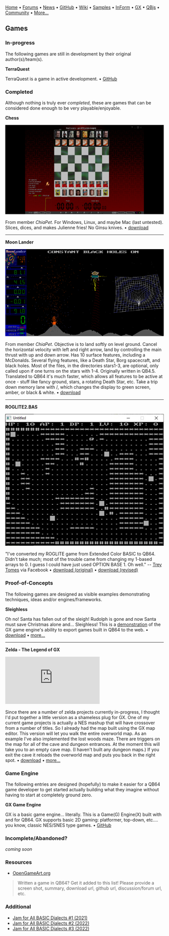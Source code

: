 [Home](https://qb64.com) • [Forums](https://qb64.boards.net/) • [News](news.md) • [GitHub](https://github.com/QB64Official/qb64) • [Wiki](wiki.md) • [Samples](samples.md) • [InForm](inform.md) • [GX](gx.md) • [QBjs](qbjs.md) • [Community](community.md) • [More...](more.md)

## Games

### In-progress

The following games are still in development by their original author(s)/team(s).

**TerraQuest**

TerraQuest is a game in active development. • [GitHub](https://github.com/MaxineHelsel/CDF-Quest)

### Completed

Although nothing is truly ever *completed*, these are games that can be considered done enough to be very playable/enjoyable.

**Chess**

![Chess](images/chessqbt.png)

From member *ChiaPet*.  For Windows, Linux, and maybe Mac (last untested). Slices, dices, and makes Julienne fries!  No Ginsu knives. • [download](downloads/chess.7z)

---

**Moon Lander**

![MoonLander](images/lander_003.png)

From member *ChiaPet*.  Objective is to land softly on level ground.  Cancel the horizontal velocity with left and right arrow, land by controlling the main thrust with up and down arrow. Has 10 surface features, including a McDonalds.  Several flying features, like a Death Star, Borg spacecraft, and black holes. Most of the files, in the directories stars1-3, are optional, only called upon if one turns on the stars with 1-4. Originally written in QB4.5.  Translated to QB64 it's much faster, which allows all features to be active at once - stuff like fancy ground, stars, a rotating Death Star, etc. Take a trip down memory lane with /, which changes the display to green screen, amber, or black & white. • [download](downloads/L64.7z)

---

**ROGLITE2.BAS**

![RogLite2](images/roglite2.jpg)

"I've converted my ROGLITE game from Extended Color BASIC to QB64.  Didn't take much; most of the trouble came from changing my 1-based arrays to 0.  I guess I could have just used OPTION BASE 1.  Oh well." -- [Trey Tomes](https://github.com/treytomes) via Facebook • [download (original)](https://gist.github.com/treytomes/907e688642ade470df12b9188a01cf98?fbclid=IwAR04NSUHVsRqoFXmp8EnB8Sqgrgad3rUmEBqrmLLHotE3vfitus_nSZ-N6M) • [download (revised)](https://gist.github.com/treytomes/eb74540f16a31cedeba5bbb86de2b5b3?fbclid=IwAR0J5ZPAQk8HtWqQgaalf-EZCfziBYwxu0ZzpvUk8y3hKsaNq18T2HDZyLA)

### Proof-of-Concepts

The following games are designed as visible examples demonstrating techniques, ideas and/or engines/frameworks.

**Sleighless**

Oh no! Santa has fallen out of the sleigh!  Rudolph is gone and now Santa must save Christmas alone and... Sleighless!  This is a [demonstration](https://boxgm.itch.io/sleighless) of the GX game engine's ability to export games built in QB64 to the web.  • [download](downloads/santa.zip) • [more...](https://qb64forum.alephc.xyz/index.php?topic=4454.msg139230#msg139230)

---

**Zelda - The Legend of GX**

![ZeldaGX](https://qb64forum.alephc.xyz/index.php?action=dlattach;topic=4528.0;attach=18051;image)

Since there are a number of zelda projects currently in-progress, I thought I'd put together a little version as a shameless plug for GX.  One of my current game projects is actually a NES mashup that will have crossover from a number of titles.  So I already had the map built using the GX map editor.  This version will let you walk the entire overworld map.  As an example I've also implemented the lost woods maze.  There are triggers on the map for all of the cave and dungeon entrances.  At the moment this will take you to an empty cave map.  (I haven't built any dungeon maps.)  If you exit the cave it reloads the overworld map and puts you back in the right spot. • [download](downloads/legend-of-gx.zip) • [more...](https://qb64forum.alephc.xyz/index.php?topic=4528.0)

### Game Engine

The following entries are designed (hopefully) to make it easier for a QB64 game developer to get started actually building what they imagine without having to start at completely ground zero.

**GX Game Engine**

GX is a basic game engine... literally. This is a Game(G) Engine(X) built with and for QB64. GX supports basic 2D gaming: platformer, top-down, etc.... you know, classic NES/SNES type games. • [GitHub](https://github.com/boxgaming/gx)

### Incomplete/Abandoned?

*coming soon*

### Resources

- [OpenGameArt.org](https://opengameart.org)

> Written a game in QB64? Get it added to this list! Please provide a screen shot, summary, download url, github url, discussion/forum url, etc.

### Additional

- [Jam for All BASIC Dialects #1 (2021)](https://itch.io/jam/jam-for-all-basic-dialects)
- [Jam for All BASIC Dialects #2 (2022)](https://itch.io/jam/jam-for-all-basic-dialects-2)
- [Jam for All BASIC Dialects #3 (2022)](https://itch.io/jam/jam-for-all-basic-dialects-3)
